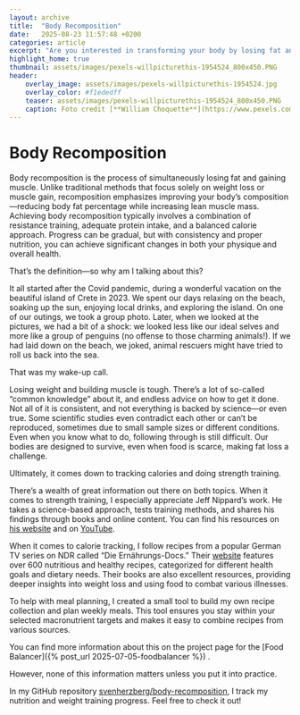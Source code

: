 ```yaml
---
layout: archive
title:  "Body Recomposition"
date:   2025-08-23 11:57:48 +0200
categories: article
excerpt: "Are you interested in transforming your body by losing fat and gaining muscle at the same time? On this site, I share my personal journey with body recomposition, including practical tips, scientific insights, and helpful tools. Discover nutritious recipes, effective meal planning strategies, and strength training resources—all designed to help you achieve your goals in a sustainable way. Join me as I track my progress and explore what really works for lasting change!"
highlight_home: true
thumbnail: assets/images/pexels-willpicturethis-1954524_800x450.PNG
header:
    overlay_image: assets/images/pexels-willpicturethis-1954524.jpg
    overlay_color: #f1ededff
    teaser: assets/images/pexels-willpicturethis-1954524_800x450.PNG
    caption: Foto credit [**William Choquette**](https://www.pexels.com/de-de/@willpicturethis/) on [**Pexels**]( https://www.pexels.com/de-de/foto/ein-auf-dem-laufband-1954524/)
---
```

# Body Recomposition
Body recomposition is the process of simultaneously losing fat and gaining muscle. Unlike traditional methods that focus solely on weight loss or muscle gain, recomposition emphasizes improving your body’s composition—reducing body fat percentage while increasing lean muscle mass. Achieving body recomposition typically involves a combination of resistance training, adequate protein intake, and a balanced calorie approach. Progress can be gradual, but with consistency and proper nutrition, you can achieve significant changes in both your physique and overall health.

That’s the definition—so why am I talking about this?

It all started after the Covid pandemic, during a wonderful vacation on the beautiful island of Crete in 2023. We spent our days relaxing on the beach, soaking up the sun, enjoying local drinks, and exploring the island. On one of our outings, we took a group photo. Later, when we looked at the pictures, we had a bit of a shock: we looked less like our ideal selves and more like a group of penguins (no offense to those charming animals!). If we had laid down on the beach, we joked, animal rescuers might have tried to roll us back into the sea.

That was my wake-up call.

Losing weight and building muscle is tough. There’s a lot of so-called “common knowledge” about it, and endless advice on how to get it done. Not all of it is consistent, and not everything is backed by science—or even true. Some scientific studies even contradict each other or can’t be reproduced, sometimes due to small sample sizes or different conditions. Even when you know what to do, following through is still difficult. Our bodies are designed to survive, even when food is scarce, making fat loss a challenge.

Ultimately, it comes down to tracking calories and doing strength training.

There’s a wealth of great information out there on both topics. When it comes to strength training, I especially appreciate Jeff Nippard’s work. He takes a science-based approach, tests training methods, and shares his findings through books and online content. You can find his resources on [his website](https://jeffnippard.com/) and on [YouTube](https://www.youtube.com/@JeffNippard).

When it comes to calorie tracking, I follow recipes from a popular German TV series on NDR called “Die Ernährungs-Docs.” Their [website](https://www.ndr.de/fernsehen/sendungen/die-ernaehrungsdocs) features over 600 nutritious and healthy recipes, categorized for different health goals and dietary needs. Their books are also excellent resources, providing deeper insights into weight loss and using food to combat various illnesses.

To help with meal planning, I created a small tool to build my own recipe collection and plan weekly meals. This tool ensures you stay within your selected macronutrient targets and makes it easy to combine recipes from various sources. 

You can find more information about this on the project page for the [Food Balancer]({% post_url 2025-07-05-foodbalancer %}) .

However, none of this information matters unless you put it into practice.

<i class="fab fa-github"></i>In my GitHub repository [svenherzberg/body-recomposition](https://github.com/svenherzberg/body-recomposition), I track my nutrition and weight training progress. Feel free to check it out!
